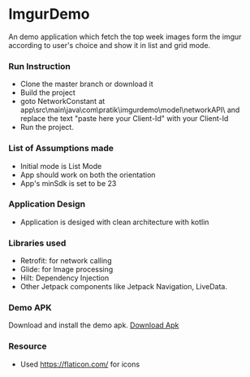 # ImgurDemo
An demo application which fetch the top week images form the imgur according to user's choice and show it in list and grid mode.

### Run Instruction
- Clone the master branch or download it 
- Build the project
- goto NetworkConstant at app\src\main\java\com\pratik\imgurdemo\model\networkAPI\ and replace the text "paste here your Client-Id" with your Client-Id
- Run the project.

### List of Assumptions made 
- Initial mode is List Mode
- App should work on both the orientation
- App's  minSdk is set to be 23

### Application Design 
- Application is desiged with clean architecture with kotlin

### Libraries used 
- Retrofit: for network calling
- Glide: for Image processing
- Hilt: Dependency Injection
- Other Jetpack components like Jetpack Navigation, LiveData.

### Demo APK
Download and install the demo apk. [Download Apk](https://github.com/PratikVishwakarma/ImgurDemo/blob/main/app.apk) 

### Resource
- Used https://flaticon.com/ for icons
